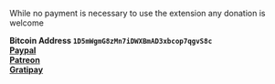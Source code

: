 While no payment is necessary to use the extension any donation is welcome

**Bitcoin Address `1D5mWgmG8zMn7iDWXBmAD3xbcop7qgvS8c`**  
**[Paypal](https://www.paypal.com/cgi-bin/webscr?cmd=_s-xclick&hosted_button_id=UMVQJJFG4BFHW)**  
**[Patreon](https://www.patreon.com/particle)**  
**[Gratipay](https://gratipay.com/~ParticleCore)**  